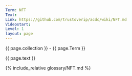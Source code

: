 ```yaml
---
Term: NFT
Text: 
Link: https://github.com/trustoverip/acdc/wiki/NFT.md
Videostart: 
Level: 1
layout: page
---
```


{{ page.collection }} - {{ page.Term }}

   {{ page.text }}

{% include_relative glossary/NFT.md %}
